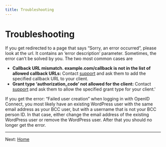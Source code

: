 ```yaml
---
title: Troubleshooting
---
```


# Troubleshooting 

If you get redirected to a page that says “Sorry, an error occurred”, please look at the url. It
contains an ‘error description’ parameter. Sometimes, the error can’t be solved by you. The two most common cases are

* **Callback URL mismatch. example.com/callback is not in the list of allowed callback URLs:** Contact [support](it@bcc.no?subject=Support%Developer%BCC) and ask them to
add the specified callback URL to your client. 
* **Grant type ‘authorization_code’ not allowed for the client:** Contact [support](it@bcc.no?subject=Support%Developer%BCC) and ask them to allow the specified grant type for your client.'

If you get the error: “Failed user creation”
when logging in with OpenID Connect, you most likely have an existing WordPress user with the same email address as your
BCC user, but with a username that is not your BCC person ID. In that case, either change the email address of the
existing WordPress user or remove the WordPress user. After that you should no longer get the error.


---

Next: [Home](index)